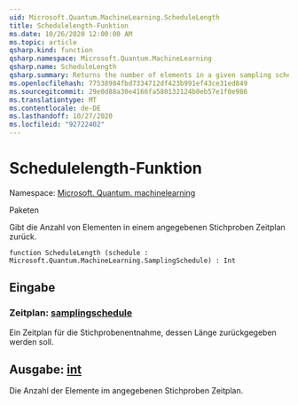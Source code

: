 ```yaml
---
uid: Microsoft.Quantum.MachineLearning.ScheduleLength
title: Schedulelength-Funktion
ms.date: 10/26/2020 12:00:00 AM
ms.topic: article
qsharp.kind: function
qsharp.namespace: Microsoft.Quantum.MachineLearning
qsharp.name: ScheduleLength
qsharp.summary: Returns the number of elements in a given sampling schedule.
ms.openlocfilehash: 77538984fbd7334712df423b991ef43ce31ed849
ms.sourcegitcommit: 29e0d88a30e4166fa580132124b0eb57e1f0e986
ms.translationtype: MT
ms.contentlocale: de-DE
ms.lasthandoff: 10/27/2020
ms.locfileid: "92722402"
---
```

# <a name="schedulelength-function"></a>Schedulelength-Funktion

Namespace: [Microsoft. Quantum. machinelearning](xref:Microsoft.Quantum.MachineLearning)

Paketen [](https://nuget.org/packages/)


Gibt die Anzahl von Elementen in einem angegebenen Stichproben Zeitplan zurück.

```qsharp
function ScheduleLength (schedule : Microsoft.Quantum.MachineLearning.SamplingSchedule) : Int
```


## <a name="input"></a>Eingabe

### <a name="schedule--samplingschedule"></a>Zeitplan: [samplingschedule](xref:Microsoft.Quantum.MachineLearning.SamplingSchedule)

Ein Zeitplan für die Stichprobenentnahme, dessen Länge zurückgegeben werden soll.



## <a name="output--int"></a>Ausgabe: [int](xref:microsoft.quantum.lang-ref.int)

Die Anzahl der Elemente im angegebenen Stichproben Zeitplan.